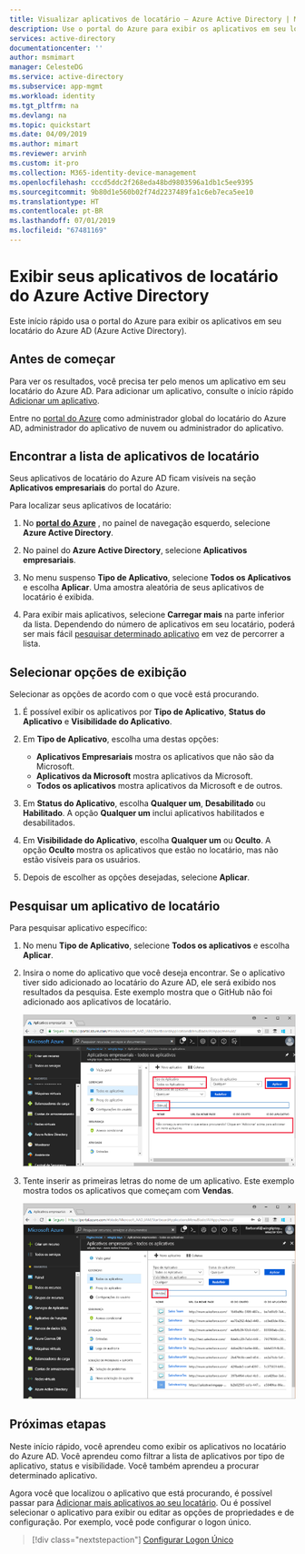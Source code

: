 ```yaml
---
title: Visualizar aplicativos de locatário – Azure Active Directory | Microsoft Docs
description: Use o portal do Azure para exibir os aplicativos em seu locatário do Azure AD (Azure Active Directory).
services: active-directory
documentationcenter: ''
author: msmimart
manager: CelesteDG
ms.service: active-directory
ms.subservice: app-mgmt
ms.workload: identity
ms.tgt_pltfrm: na
ms.devlang: na
ms.topic: quickstart
ms.date: 04/09/2019
ms.author: mimart
ms.reviewer: arvinh
ms.custom: it-pro
ms.collection: M365-identity-device-management
ms.openlocfilehash: cccd5ddc2f268eda48bd9803596a1db1c5ee9395
ms.sourcegitcommit: 9b80d1e560b02f74d2237489fa1c6eb7eca5ee10
ms.translationtype: HT
ms.contentlocale: pt-BR
ms.lasthandoff: 07/01/2019
ms.locfileid: "67481169"
---
```

# <a name="view-your-azure-active-directory-tenant-applications"></a>Exibir seus aplicativos de locatário do Azure Active Directory

Este início rápido usa o portal do Azure para exibir os aplicativos em seu locatário do Azure AD (Azure Active Directory).

## <a name="before-you-begin"></a>Antes de começar

Para ver os resultados, você precisa ter pelo menos um aplicativo em seu locatário do Azure AD. Para adicionar um aplicativo, consulte o início rápido [Adicionar um aplicativo](add-application-portal.md).

Entre no [portal do Azure](https://portal.azure.com) como administrador global do locatário do Azure AD, administrador do aplicativo de nuvem ou administrador do aplicativo.

## <a name="find-the-list-of-tenant-applications"></a>Encontrar a lista de aplicativos de locatário

Seus aplicativos de locatário do Azure AD ficam visíveis na seção **Aplicativos empresariais** do portal do Azure.

Para localizar seus aplicativos de locatário:

1. No **[portal do Azure](https://portal.azure.com)** , no painel de navegação esquerdo, selecione **Azure Active Directory**. 

1. No painel do **Azure Active Directory**, selecione **Aplicativos empresariais**. 

1. No menu suspenso **Tipo de Aplicativo**, selecione **Todos os Aplicativos** e escolha **Aplicar**. Uma amostra aleatória de seus aplicativos de locatário é exibida.
   
1. Para exibir mais aplicativos, selecione **Carregar mais** na parte inferior da lista. Dependendo do número de aplicativos em seu locatário, poderá ser mais fácil [pesquisar determinado aplicativo](#search-for-a-tenant-application) em vez de percorrer a lista.

## <a name="select-viewing-options"></a>Selecionar opções de exibição

Selecionar as opções de acordo com o que você está procurando.

1. É possível exibir os aplicativos por **Tipo de Aplicativo**, **Status do Aplicativo** e **Visibilidade do Aplicativo**. 

1. Em **Tipo de Aplicativo**, escolha uma destas opções:

    - **Aplicativos Empresariais** mostra os aplicativos que não são da Microsoft.
    - **Aplicativos da Microsoft** mostra aplicativos da Microsoft.
    - **Todos os aplicativos** mostra aplicativos da Microsoft e de outros.

1. Em **Status do Aplicativo**, escolha **Qualquer um**, **Desabilitado** ou **Habilitado**. A opção **Qualquer um** inclui aplicativos habilitados e desabilitados.

1. Em **Visibilidade do Aplicativo**, escolha **Qualquer um** ou **Oculto**. A opção **Oculto** mostra os aplicativos que estão no locatário, mas não estão visíveis para os usuários.

1. Depois de escolher as opções desejadas, selecione **Aplicar**.

## <a name="search-for-a-tenant-application"></a>Pesquisar um aplicativo de locatário

Para pesquisar aplicativo específico:

1. No menu **Tipo de Aplicativo**, selecione **Todos os aplicativos** e escolha **Aplicar**.

1. Insira o nome do aplicativo que você deseja encontrar. Se o aplicativo tiver sido adicionado ao locatário do Azure AD, ele será exibido nos resultados da pesquisa. Este exemplo mostra que o GitHub não foi adicionado aos aplicativos de locatário.

    ![O exemplo mostra que um aplicativo não foi adicionado ao locatário](media/view-applications-portal/search-for-tenant-application.png)

1. Tente inserir as primeiras letras do nome de um aplicativo. Este exemplo mostra todos os aplicativos que começam com **Vendas**.

    ![O exemplo mostra todos os aplicativos que começam com vendas](media/view-applications-portal/search-by-prefix.png)

## <a name="next-steps"></a>Próximas etapas

Neste início rápido, você aprendeu como exibir os aplicativos no locatário do Azure AD. Você aprendeu como filtrar a lista de aplicativos por tipo de aplicativo, status e visibilidade. Você também aprendeu a procurar determinado aplicativo.

Agora você que localizou o aplicativo que está procurando, é possível passar para [Adicionar mais aplicativos ao seu locatário](add-application-portal.md). Ou é possível selecionar o aplicativo para exibir ou editar as opções de propriedades e de configuração. Por exemplo, você pode configurar o logon único.

> [!div class="nextstepaction"]
> [Configurar Logon Único](configure-single-sign-on-portal.md)
